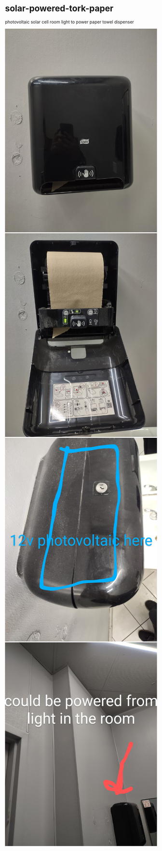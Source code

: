 # solar-powered-tork-paper
photovoltaic solar cell room light to power paper towel dispenser

![s1](https://github.com/c4pt000/solar-powered-tork-paper/raw/main/IMG_20220217_232544700_HDR.jpg)
![s1](https://github.com/c4pt000/solar-powered-tork-paper/raw/main/IMG_20220217_232554304_HDR.jpg)
![s1](https://github.com/c4pt000/solar-powered-tork-paper/raw/main/IMG_20220217_232604201~2.jpg)
![s1](https://github.com/c4pt000/solar-powered-tork-paper/raw/main/IMG_20220217_232648286~2.jpg)
